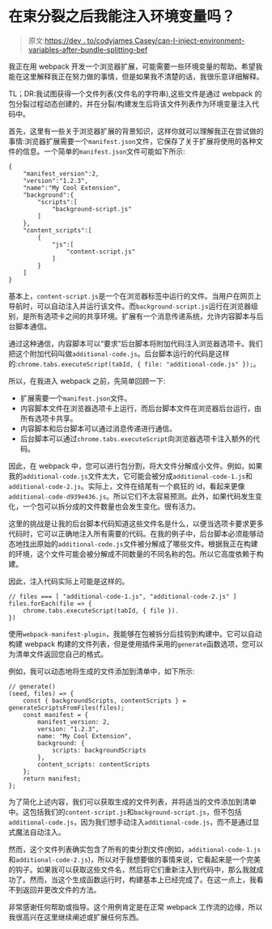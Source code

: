 # 在束分裂之后我能注入环境变量吗？

> 原文:[https://dev . to/codyjames Casey/can-I-inject-environment-variables-after-bundle-splitting-bef](https://dev.to/codyjamescasey/can-i-inject-environment-variables-after-bundle-splitting-bef)

我正在用 webpack 开发一个浏览器扩展，可能需要一些环境变量的帮助。希望我能在这里解释我正在努力做的事情，但是如果我不清楚的话，我很乐意详细解释。

TL；DR:我试图获得一个文件列表(文件名的字符串),这些文件是通过 webpack 的包分裂过程动态创建的，并在分裂/构建发生后将该文件列表作为环境变量注入代码中。

首先，这里有一些关于浏览器扩展的背景知识，这样你就可以理解我正在尝试做的事情:浏览器扩展需要一个`manifest.json`文件，它保存了关于扩展将使用的各种文件的信息。一个简单的`manifest.json`文件可能如下所示:

```
{
    "manifest_version":2,
    "version":"1.2.3",
    "name":"My Cool Extension",
    "background":{
        "scripts":[
            "background-script.js"
        ]
    },
    "content_scripts":[
        {
            "js":[
                "content-script.js"
            ]
        }
    ]
} 
```

基本上，`content-script.js`是一个在浏览器标签中运行的文件。当用户在网页上导航时，可以自动注入并运行该文件。而`background-script.js`运行在浏览器级别，是所有选项卡之间的共享环境。扩展有一个消息传递系统，允许内容脚本与后台脚本通信。

通过这种通信，内容脚本可以“要求”后台脚本将附加代码注入浏览器选项卡。我们把这个附加代码叫做`additional-code.js`。后台脚本运行的代码是这样的:`chrome.tabs.executeScript(tabId, { file: "additional-code.js" });`。

所以，在我进入 webpack 之前，先简单回顾一下:

*   扩展需要一个`manifest.json`文件。
*   内容脚本文件在浏览器选项卡上运行，而后台脚本文件在浏览器后台运行，由所有选项卡共享。
*   内容脚本和后台脚本可以通过消息传递进行通信。
*   后台脚本可以通过`chrome.tabs.executeScript`向浏览器选项卡注入额外的代码。

因此，在 webpack 中，您可以进行包分割，将大文件分解成小文件。例如，如果我的`additional-code.js`文件太大，它可能会被分成`additional-code-1.js`和`additional-code-2.js`。实际上，文件在结尾有一个疯狂的 id，看起来更像`additional-code-d939e436.js`。所以它们不太容易预测。此外，如果代码发生变化，一个包可以拆分成的文件数量也会发生变化。很有活力。

这里的挑战是让我的后台脚本代码知道这些文件名是什么，以便当选项卡要求更多代码时，它可以正确地注入所有需要的代码。在我的例子中，后台脚本必须能够动态地找出原始的`additional-code.js`文件被分解成了哪些文件。根据我正在构建的环境，这个文件可能会被分解成不同数量的不同名称的包。所以它高度依赖于构建。

因此，注入代码实际上可能是这样的。

```
// files === [ "additional-code-1.js", "additional-code-2.js" ]
files.forEach(file => {
    chrome.tabs.executeScript(tabId, { file }).
}) 
```

使用`webpack-manifest-plugin`，我能够在包被拆分后挂钩到构建中。它可以自动构建 webpack 构建的文件列表，但是使用插件采用的`generate`函数选项，您可以为清单文件返回您自己的格式。

例如，我可以动态地将生成的文件添加到清单中，如下所示:

```
// generate()
(seed, files) => {
    const { backgroundScripts, contentScripts } = generateScriptsFromFiles(files);
    const manifest = {
        manifest_version: 2,
        version: "1.2.3",
        name: "My Cool Extension",
        background: {
            scripts: backgroundScripts
        },
        content_scripts: contentScripts
    };
    return manifest;
}; 
```

为了简化上述内容，我们可以获取生成的文件列表，并将适当的文件添加到清单中。这包括我们的`content-script.js`和`background-script.js`，但不包括`additional-code.js`，因为我们想手动注入`additional-code.js`，而不是通过显式魔法自动注入。

然而，这个文件列表确实包含了所有的束分割文件(例如，`additional-code-1.js`和`additional-code-2.js`)，所以对于我想要做的事情来说，它看起来是一个完美的钩子。如果我可以获取这些文件名，然后将它们重新注入到代码中，那么我就成功了。然而，当这个生成函数运行时，构建基本上已经完成了。在这一点上，我看不到返回并更改文件的方法。

非常感谢任何帮助或指导。这个用例肯定是在正常 webpack 工作流的边缘，所以我很高兴在这里继续阐述或扩展任何东西。